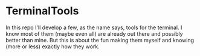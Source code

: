 # TerminalTools
In this repo I'll develop a few, as the name says, tools for the terminal. I know most of them (maybe even all) are already out there and possibly better than mine. But this is about the fun making them myself and knowing (more or less) exactly how they work.
